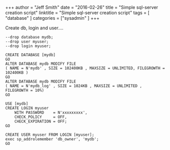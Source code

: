 +++
author = "Jeff Smith"
date = "2016-02-26"
title = "Simple sql-server creation script"
linktitle = "Simple sql-server creation script"
tags = [ "database" ]
categories = ["sysadmin" ]
+++

Create db, login and user....

    --drop database mydb;
    --drop user myuser;
    --drop login myuser;
    
    CREATE DATABASE [mydb] 
    GO
    ALTER DATABASE mydb MODIFY FILE 
    ( NAME = N'mydb' , SIZE = 102400KB , MAXSIZE = UNLIMITED, FILEGROWTH = 102400KB )
    GO
    ALTER DATABASE mydb MODIFY FILE 
    ( NAME = N'mydb_log' , SIZE = 1024KB , MAXSIZE = UNLIMITED , FILEGROWTH = 10%)
    GO
    
    USE [mydb]
    CREATE LOGIN myuser 
        WITH PASSWORD    = N'xxxxxxxxx',
        CHECK_POLICY     = OFF,
        CHECK_EXPIRATION = OFF;
    GO
    
    CREATE USER myuser FROM LOGIN [myuser];
    exec sp_addrolemember 'db_owner', 'mydb';
    GO

